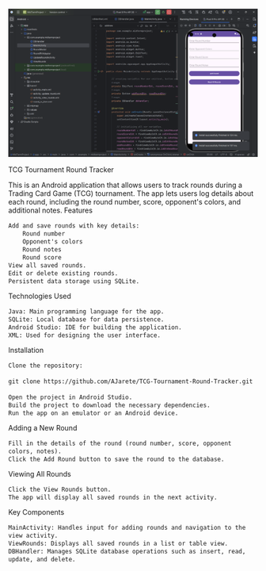 ![Screenshot Description](MidTermScreenshot.png)


TCG Tournament Round Tracker

This is an Android application that allows users to track rounds during a Trading Card Game (TCG) tournament. The app lets users log details about each round, including the round number, score, opponent's colors, and additional notes.
Features

    Add and save rounds with key details:
        Round number
        Opponent's colors
        Round notes
        Round score
    View all saved rounds.
    Edit or delete existing rounds.
    Persistent data storage using SQLite.

Technologies Used

    Java: Main programming language for the app.
    SQLite: Local database for data persistence.
    Android Studio: IDE for building the application.
    XML: Used for designing the user interface.

Installation

    Clone the repository:

    git clone https://github.com/AJarete/TCG-Tournament-Round-Tracker.git

    Open the project in Android Studio.
    Build the project to download the necessary dependencies.
    Run the app on an emulator or an Android device.

Adding a New Round

    Fill in the details of the round (round number, score, opponent colors, notes).
    Click the Add Round button to save the round to the database.

Viewing All Rounds

    Click the View Rounds button.
    The app will display all saved rounds in the next activity.

Key Components

    MainActivity: Handles input for adding rounds and navigation to the view activity.
    ViewRounds: Displays all saved rounds in a list or table view.
    DBHandler: Manages SQLite database operations such as insert, read, update, and delete.


